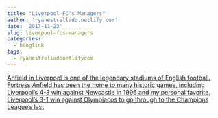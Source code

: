 ```yaml
---
title: "Liverpool FC's Managers"
author: 'ryanestrellado.netlify.com'
date: '2017-11-23'
slug: liverpool-fcs-managers
categories:
  - bloglink
tags:
  - ryanestrelladonetlifycom
---
```


[Anfield in Liverpool is one of the legendary stadiums of English football. Fortress Anfield has been the home to many historic games, including Liverpool’s 4-3 win against Newcastle in 1996 and my personal favorite, Liverpool’s 3-1 win against Olympiacos to go through to the Champions League’s last<i class="fas fa-external-link-alt"></i>](https://ryanestrellado.netlify.com/post/lfc-home-and-away-odds/)

